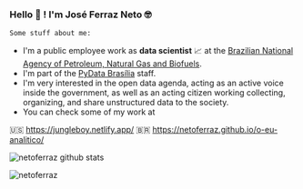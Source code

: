 ### Hello 👋 ! I'm José Ferraz Neto 🤓

`Some stuff about me:`

- I'm a public employee work as **data scientist** 📈 at the [Brazilian National Agency of Petroleum, Natural Gas and Biofuels](http://www.anp.gov.br/).
- I'm part of the [PyData Brasília](https://www.meetup.com/pt-BR/PyData-Brasilia/) staff.
- I'm very interested in the open data agenda, acting as an active voice inside the government, as well as an acting citizen working collecting, organizing, and share unstructured data to the society.
- You can check some of my work at 

🇺🇸 https://jungleboy.netlify.app/
🇧🇷 https://netoferraz.github.io/o-eu-analitico/ 

![netoferraz github stats](https://github-readme-stats.vercel.app/api?username=netoferraz&show_icons=true)

<p align="left"> <img src="https://komarev.com/ghpvc/?username=netoferraz" alt="netoferraz" /> </p>

